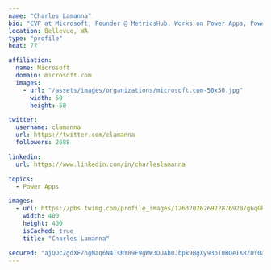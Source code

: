 ```yaml
---
name: "Charles Lamanna"
bio: "CVP at Microsoft, Founder @ MetricsHub. Works on Power Apps, Power Automate, Power Virtual Agent, Common Data Service and Dynamics 365."
location: Bellevue, WA
type: "profile"
heat: 77

affiliation:
  name: Microsoft
  domain: microsoft.com
  images:
    - url: "/assets/images/organizations/microsoft.com-50x50.jpg"
      width: 50
      height: 50

twitter:
  username: clamanna
  url: https://twitter.com/clamanna
  followers: 2688

linkedin:
  url: https://www.linkedin.com/in/charleslamanna

topics:
  - Power Apps

images:
  - url: https://pbs.twimg.com/profile_images/1263202626922876928/g6qGbHZ-_400x400.jpg
    width: 400
    height: 400
    isCached: true
    title: "Charles Lamanna"

secured: "ajQOcZgdXFZhgNaq6N4TsNY89E9gWW3DDAb0Jbpk9BgXy93oT0BOeIKRZDY0aGPtZ9noBDRpX2qM2O6hXEp8usyBr9DimSHDjOkAnFj5UEWuXlnnxCWPLLNbru3/Xj947M/nkARjdX/CZA86SODdncn77mYqWxG8asO0yD2Or08lSsC/1EHZUWN/jbtpou4vCJ99I0gsNs7ghM+lDkp7z4oN3qZZGDx19OylWKcOeKY5AYhEvXxG9rNfY29QZQsCJyr8vzDJyql8dgK+x7EgU3ZQKCkIO8BVmDwp//letU4yjUYa4eVzRGopImk9nFuCGrMXgiBQ5NTZ5XoNf0zTrapUucLaLWXp3rb6yEd0qtdOALmryYOVxXdNoFfovrdn91uCsLtqEzYEpT1oU7j9SUBjc1SEces0P3SZ53LQ4Mc=;J/r0srC2aPOgSoCmZpR4yw=="
---
```


